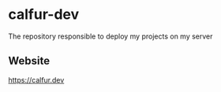 # calfur-dev
The repository responsible to deploy my projects on my server

## Website
https://calfur.dev
